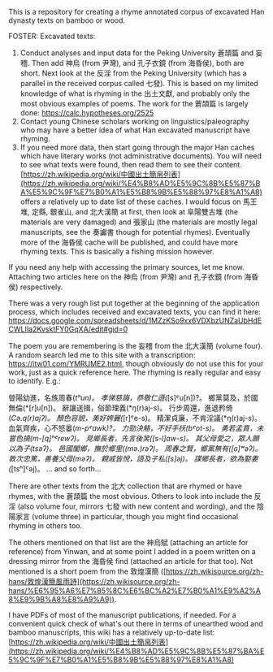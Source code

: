 This is a repository for creating a rhyme annotated corpus of excavated Han dynasty texts on bamboo or wood. 

FOSTER: Excavated texts:

1. Conduct analyses and input data for the Peking University 蒼頡篇 and 妄稽. Then add 神烏 (from 尹灣), and 孔子衣鏡 (from 海昏侯), both are short. Next look at the 反淫 from the Peking University (which has a parallel in the received corpus called 七發). This is based on my limited knowledge of what is rhyming in the 出土文獻, and probably only the most obvious examples of poems. The work for the 蒼頡篇 is largely done: https://calc.hypotheses.org/2525
2. Contact young Chinese scholars working on linguistics/paleography who may have a better idea of what Han excavated manuscript have rhyming. 
3. If you need more data, then start going through the major Han caches which have literary works (not administrative documents). You will need to see what texts were found, then read them to see their content. [https://zh.wikipedia.org/wiki/中國出土簡帛列表](https://zh.wikipedia.org/wiki/%E4%B8%AD%E5%9C%8B%E5%87%BA%E5%9C%9F%E7%B0%A1%E5%B8%9B%E5%88%97%E8%A1%A8) offers a relatively up to date list of these caches. I would focus on 馬王堆, 定縣, 銀雀山, and 北大漢簡 at first, then look at 阜陽雙古堆 (the materials are very damaged) and 張家山 (the materials are mostly legal manuscripts, see the 奏讞書 though for potential rhymes). Eventually more of the 海昏侯 cache will be published, and could have more rhyming texts. This is basically a fishing mission however.

If you need any help with accessing the primary sources, let me know. Attaching two articles here on the 神烏 (from 尹灣) and 孔子衣鏡 (from 海昏侯) respectively.

There was a very rough list put together at the beginning of the application process, which includes received and excavated texts, you can find it here:
https://docs.google.com/spreadsheets/d/1MZzKSo9xx6VDXbzUNZaUbHdECWLIIa2KvsktFY0GqXA/edit#gid=0 

The poem you are remembering is the 妄稽 from the 北大漢簡 (volume four). A random search led me to this site with a transcription: <https://itw01.com/YMRUME2.html>, though obviously do not use this for your work, just as a quick reference here. The rhyming is really regular and easy to identify. E.g.:

䁝陽幼進，名族周春(*tʰun)。
孝悌慈誨，恭敬仁遜(*[s]ˤu[n])?。
鄉黨莫及，於國無倫(*[r]u[n])。
辭讓送揖，俗節理義(*ŋ(r)aj-s)。
行步周還，進退矜倚(*Cə.q(r)ajʔ)。
顏色容貌，美好姱麗(*[r]ˤe-s)。
精潔貞廉，不肯淫議(*ŋ(r)aj-s)。
血氣齊疾，心不怒㬥(*m-pˤawk)?。
力勁決觡，不好手扷(*bˤot-s)。
勇若孟賁，未嘗色撓(*m-[q]ʰˤrewʔ)。
見鄉長者，先言後笑(*[s-l]aw-s)。
其父母愛之，眾人願以為子(*tsəʔ)。
邑國闔鄉，撫於鄉里(*(mə.)rəʔ)。
周春之賢，鄉黨無有(*[ɢ]ʷəʔ)。
敦次忠篤，善養父母(*məʔ)。
親戚皆悅，語及子私(*[s]əj)。
謀鄉長者，欲為娶妻(*[tsʰ]ˤəj)。
... and so forth...

There are other texts from the 北大 collection that are rhymed or have rhymes, with the 蒼頡篇 the most obvious. Others to look into include the 反淫 (also volume four, mirrors 七發 with new content and wording), and the 陰陽家言 (volume three) in particular, though you might find occasional rhyming in others too.

The others mentioned on that list are the 神烏賦 (attaching an article for reference) from Yinwan, and at some point I added in a poem written on a dressing mirror from the 海昏侯 find (attached an article for that too). Not mentioned is a short poem from the 敦煌漢簡 ([https://zh.wikisource.org/zh-hans/敦煌漢簡風雨詩](https://zh.wikisource.org/zh-hans/%E6%95%A6%E7%85%8C%E6%BC%A2%E7%B0%A1%E9%A2%A8%E9%9B%A8%E8%A9%A9)).

I have PDFs of most of the manuscript publications, if needed. For a convenient quick check of what's out there in terms of unearthed wood and bamboo manuscripts, this wiki has a relatively up-to-date list: 
[https://zh.wikipedia.org/wiki/中國出土簡帛列表](https://zh.wikipedia.org/wiki/%E4%B8%AD%E5%9C%8B%E5%87%BA%E5%9C%9F%E7%B0%A1%E5%B8%9B%E5%88%97%E8%A1%A8)

